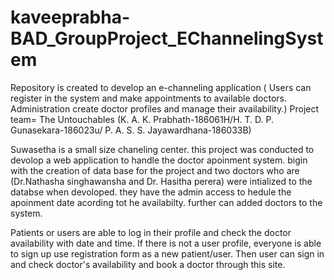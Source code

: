 # kaveeprabha-BAD_GroupProject_EChannelingSystem
Repository is created to develop an e-channeling application ( Users can register in the system and make appointments to available doctors. Administration create doctor profiles and manage their availability.) Project team= The Untouchables (K. A. K. Prabhath-186061H/H. T. D. P. Gunasekara-186023u/ P. A. S. S. Jayawardhana-186033B)


Suwasetha is a small size chaneling center. this project was conducted to devolop a web application to handle the doctor apoinment system. bigin with the creation of data base for the project and two doctors who are (Dr.Nathasha singhawansha and Dr. Hasitha perera) were intialized to the databse when devoloped. they have the admin access to hedule the apoinment date acording tot he availabilty. further can added doctors to the system.

Patients or users are able to log in their profile and check the doctor availability with date and time. If there is not a user profile, everyone is able to sign up use registration form as a new patient/user. Then user can sign in and check doctor's availability and book a doctor through this site.
